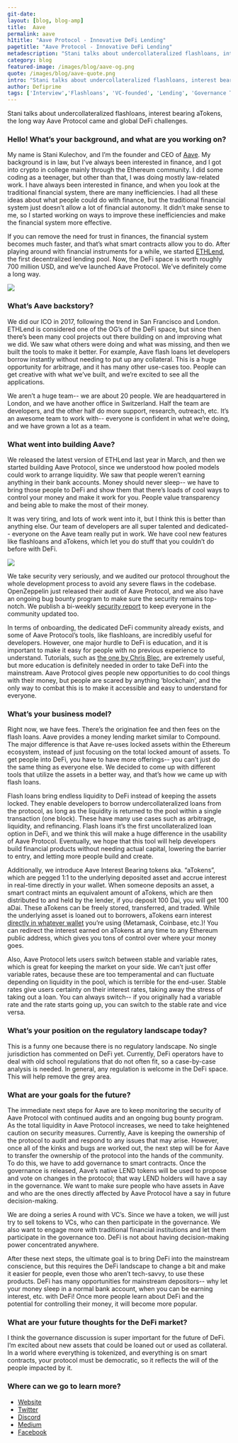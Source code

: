 ```yaml
---
git-date:
layout: [blog, blog-amp]
title:  Aave
permalink: aave
h1title: "Aave Protocol - Innovative DeFi Lending"
pagetitle: "Aave Protocol - Innovative DeFi Lending"
metadescription: "Stani talks about undercollateralized flashloans, interest bearing aTokens, the long way Aave Protocol came and global DeFi challenges"
category: blog
featured-image: /images/blog/aave-og.png
quote: /images/blog/aave-quote.png
intro: "Stani talks about undercollateralized flashloans, interest bearing aTokens, the long way Aave Protocol came and global DeFi challenges"
author: Defiprime
tags: ['Interview','Flashloans', 'VC-founded', 'Lending', 'Governance Token' ]
---
```

Stani talks about undercollateralized flashloans, interest bearing aTokens, the long way Aave Protocol came and global DeFi challenges.    

### Hello! What’s your background, and what are you working on?

My name is Stani Kulechov, and I’m the founder and CEO of [Aave](https://aave.com/). My background is in law, but I’ve always been interested in finance, and I got into crypto in college mainly through the Ethereum community. I did some coding as a teenager, but other than that, I was doing mostly law-related work. I have always been interested in finance, and when you look at the traditional financial system, there are many inefficiencies. I had all these ideas about what people could do with finance, but the traditional financial system just doesn’t allow a lot of financial autonomy. It didn’t make sense to me, so I started working on ways to improve these inefficiencies and make the financial system more effective.

If you can remove the need for trust in finances, the financial system becomes much faster, and that’s what smart contracts allow you to do. After playing around with financial instruments for a while, we started [ETHLend](/ethlend), the first decentralized lending pool. Now, the DeFi space is worth roughly 700 million USD, and we’ve launched Aave Protocol. We’ve definitely come a long way.

![](/images/blog/aave-image4.png)

### What’s Aave backstory?

We did our ICO in 2017, following the trend in San Francisco and London. ETHLend is considered one of the OG’s of the DeFi space, but since then there’s been many cool projects out there building on and improving what we did. We saw what others were doing and what was missing, and then we built the tools to make it better. For example, Aave flash loans let developers borrow instantly without needing to put up any collateral. This is a huge opportunity for arbitrage, and it has many other use-cases too. People can get creative with what we’ve built, and we’re excited to see all the applications.

We aren’t a huge team-- we are about 20 people. We are headquartered in London, and we have another office in Switzerland. Half the team are developers, and the other half do more support, research, outreach, etc. It’s an awesome team to work with-- everyone is confident in what we’re doing, and we have grown a lot as a team.

### What went into building Aave?

We released the latest version of ETHLend last year in March, and then we started building Aave Protocol, since we understood how pooled models could work to arrange liquidity. We saw that people weren’t earning anything in their bank accounts. Money should never sleep-- we have to bring those people to DeFi and show them that there’s loads of cool ways to control your money and make it work for you. People value transparency and being able to make the most of their money.

It was very tiring, and lots of work went into it, but I think this is better than anything else.  Our team of developers are all super talented and dedicated-- everyone on the Aave team really put in work. We have cool new features like flashloans and aTokens, which let you do stuff that you couldn’t do before with DeFi.

![](/images/blog/aave-image2.gif)

We take security very seriously, and we audited our protocol throughout the whole development process to avoid any severe flaws in the codebase. OpenZeppelin just released their audit of Aave Protocol, and we also have an ongoing bug bounty program to make sure the security remains top-notch. We publish a bi-weekly [security report](https://medium.com/aave/aave-security-report-d5a2edfe8e05) to keep everyone in the community updated too.

In terms of onboarding, the dedicated DeFi community already exists, and some of Aave Protocol’s tools, like flashloans, are incredibly useful for developers. However, one major hurdle to DeFi is education, and it is important to make it easy for people with no previous experience to understand. Tutorials, such as [the one by Chris Blec](https://www.youtube.com/watch?v=BiseNyNpniE), are extremely useful, but more education is definitely needed in order to take DeFi into the mainstream. Aave Protocol gives people new opportunities to do cool things with their money, but people are scared by anything ‘blockchain’, and the only way to combat this is to make it accessible and easy to understand for everyone.

### What’s your business model?

Right now, we have fees. There’s the origination fee and then fees on the flash loans. Aave provides a money lending market similar to Compound. The major difference is that Aave re-uses locked assets within the Ethereum ecosystem, instead of just focusing on the total locked amount of assets. To get people into DeFi, you have to have more offerings-- you can’t just do the same thing as everyone else. We decided to come up with different tools that utilize the assets in a better way, and that’s how we came up with flash loans.

Flash loans bring endless liquidity to DeFi instead of keeping the assets locked. They enable developers to borrow undercollateralized loans from the protocol, as long as the liquidity is returned to the pool within a single transaction (one block). These have many use cases such as arbitrage, liquidity, and refinancing. Flash loans it’s the first uncollateralized loan option in DeFi, and we think this will make a huge difference in the usability of Aave Protocol. Eventually, we hope that this tool will help developers build financial products without needing actual capital, lowering the barrier to entry, and letting more people build and create.

Additionally, we introduce Aave Interest Bearing tokens aka. “aTokens”, which are pegged 1:1 to the underlying deposited asset and accrue interest in real-time directly in your wallet. When someone deposits an asset, a smart contract mints an equivalent amount of aTokens, which are then distributed to and held by the lender, if you deposit 100 Dai, you will get 100 aDai. These aTokens can be freely stored, transferred, and traded. While the underlying asset is loaned out to borrowers, aTokens earn interest [directly in whatever wallet](https://twitter.com/AaveAave/status/1220768750879891459) you’re using (Metamask, Coinbase, etc.)! You can redirect the interest earned on aTokens at any time to any Ethereum public address, which gives you tons of control over where your money goes.

Also, Aave Protocol lets users switch between stable and variable rates, which is great for keeping the market on your side. We can’t just offer variable rates, because these are too temperamental and can fluctuate depending on liquidity in the pool, which is terrible for the end-user. Stable rates give users certainty on their interest rates, taking away the stress of taking out a loan. You can always switch-- if you originally had a variable rate and the rate starts going up, you can switch to the stable rate and vice versa.

### What’s your position on the regulatory landscape today?

This is a funny one because there is no regulatory landscape. No single jurisdiction has commented on DeFi yet. Currently, DeFi operators have to deal with old school regulations that do not often fit, so a case-by-case analysis is needed. In general, any regulation is welcome in the DeFi space. This will help remove the grey area.

### What are your goals for the future?

The immediate next steps for Aave are to keep monitoring the security of Aave Protocol with continued audits and an ongoing bug bounty program. As the total liquidity in Aave Protocol increases, we need to take heightened caution on security measures. Currently, Aave is keeping the ownership of the protocol to audit and respond to any issues that may arise. However, once all of the kinks and bugs are worked out, the next step will be for Aave to transfer the ownership of the protocol into the hands of the community. To do this, we have to add governance to smart contracts. Once the governance is released, Aave’s native LEND tokens will be used to propose and vote on changes in the protocol; that way LEND holders will have a say in the governance. We want to make sure people who have assets in Aave and who are the ones directly affected by Aave Protocol have a say in future decision-making.

We are doing a series A round with VC’s. Since we have a token, we will just try to sell tokens to VCs, who can then participate in the governance. We also want to engage more with traditional financial institutions and let them participate in the governance too. DeFi is not about having decision-making power concentrated anywhere.

After these next steps, the ultimate goal is to bring DeFi into the mainstream conscience, but this requires the DeFi landscape to change a bit and make it easier for people, even those who aren’t tech-savvy, to use these products. DeFi has many opportunities for mainstream depositors-- why let your money sleep in a normal bank account, when you can be earning interest, etc. with DeFi! Once more people learn about DeFi and the potential for controlling their money, it will become more popular.

### What are your future thoughts for the DeFi market?

I think the governance discussion is super important for the future of DeFi. I’m excited about new assets that could be loaned out or used as collateral. In a world where everything is tokenized, and everything is on smart contracts, your protocol must be democratic, so it reflects the will of the people impacted by it.

### Where can we go to learn more?

- [Website](https://aave.com/)
- [Twitter](https://twitter.com/AaveAave)
- [Discord](https://aave.com/discord)
- [Medium](https://medium.com/aave)
- [Facebook](https://www.facebook.com/AaveCom/)
